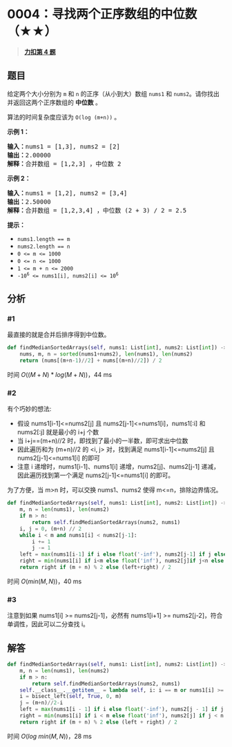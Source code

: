 # 0004：寻找两个正序数组的中位数（★★）


> <u>**[力扣第 4 题](https://leetcode.cn/problems/median-of-two-sorted-arrays/)**</u>

## 题目

<p>给定两个大小分别为 <code>m</code> 和 <code>n</code> 的正序（从小到大）数组 <code>nums1</code> 和 <code>nums2</code>。请你找出并返回这两个正序数组的 <strong>中位数</strong> 。</p>

<p>算法的时间复杂度应该为 <code>O(log (m+n))</code> 。</p>



<p><strong>示例 1：</strong></p>

<pre>
<strong>输入：</strong>nums1 = [1,3], nums2 = [2]
<strong>输出：</strong>2.00000
<strong>解释：</strong>合并数组 = [1,2,3] ，中位数 2
</pre>

<p><strong>示例 2：</strong></p>

<pre>
<strong>输入：</strong>nums1 = [1,2], nums2 = [3,4]
<strong>输出：</strong>2.50000
<strong>解释：</strong>合并数组 = [1,2,3,4] ，中位数 (2 + 3) / 2 = 2.5
</pre>





<p><strong>提示：</strong></p>

<ul>
<li><code>nums1.length == m</code></li>
<li><code>nums2.length == n</code></li>
<li><code>0 &lt;= m &lt;= 1000</code></li>
<li><code>0 &lt;= n &lt;= 1000</code></li>
<li><code>1 &lt;= m + n &lt;= 2000</code></li>
<li><code>-10<sup>6</sup> &lt;= nums1[i], nums2[i] &lt;= 10<sup>6</sup></code></li>
</ul>


## 分析

### #1

最直接的就是合并后排序得到中位数。

```python
def findMedianSortedArrays(self, nums1: List[int], nums2: List[int]) -> float:
	nums, m, n = sorted(nums1+nums2), len(nums1), len(nums2)
	return (nums[(m+n-1)//2] + nums[(m+n)//2]) / 2
```
时间 $O((M+N)*log(M+N))$，44 ms

### #2

有个巧妙的想法:
- 假设 nums1[i-1]<=nums2[j] 且 nums2[j-1]<=nums1[i]，nums1[:i] 和 nums2[:j] 就是最小的 i+j 个数
- 当 i+j==(m+n)//2 时，即找到了最小的一半数，即可求出中位数
- 因此遍历和为 (m+n)//2 的  <i, j> 对，找到满足 nums1[i-1]<=nums2[j] 且 nums2[j-1]<=nums1[i] 的即可
- 注意 i 递增时，nums1[i-1]、nums1[i] 递增，nums2[j]、nums2[j-1] 递减，因此遍历找到第一个满足 nums2[j-1]<=nums1[i] 的即可。

为了方便，当 m>n 时，可以交换 nums1、nums2 使得 m<=n，排除边界情况。


```python
def findMedianSortedArrays(self, nums1: List[int], nums2: List[int]) -> float:
    m, n = len(nums1), len(nums2)
    if m > n:
        return self.findMedianSortedArrays(nums2, nums1)
    i, j = 0, (m+n) // 2
    while i < m and nums1[i] < nums2[j-1]:
        i += 1
        j -= 1
    left = max(nums1[i-1] if i else float('-inf'), nums2[j-1] if j else float('-inf'))
    right = min(nums1[i] if i<m else float('inf'), nums2[j]if j<n else float('inf'))
    return right if (m + n) % 2 else (left+right) / 2
```
时间 $O(min(M,N))$，40 ms

### #3

注意到如果 nums1[i] >= nums2[j-1]，必然有 nums1[i+1] >= nums2[j-2]，符合单调性，因此可以二分查找 i。

## 解答

```python
def findMedianSortedArrays(self, nums1: List[int], nums2: List[int]) -> float:
    m, n = len(nums1), len(nums2)
    if m > n:
        return self.findMedianSortedArrays(nums2, nums1)
    self.__class__.__getitem__ = lambda self, i: i == m or nums1[i] >= nums2[(m+n)//2-i-1]
    i = bisect_left(self, True, 0, m)
    j = (m+n)//2-i
    left = max(nums1[i - 1] if i else float('-inf'), nums2[j - 1] if j else float('-inf'))
    right = min(nums1[i] if i < m else float('inf'), nums2[j] if j < n else float('inf'))
    return right if (m + n) % 2 else (left + right) / 2
```
时间 $O(log \ min(M,N))$，28 ms

